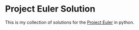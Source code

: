 # Project Euler Solution
This is my collection of solutions for the [Project Euler](https://projecteuler.net/archives) in python.

